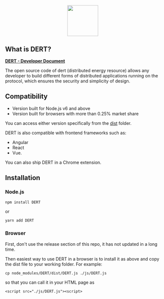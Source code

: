 <h1 align="center">
  <img align="center" src="https://coin.top/production/upload/logo/TCZrHCQMk51DBRDhgrLENT2py92CB2WeUd.png?t=1623064349824" width="100"/>
</h1>


## What is DERT?

__[DERT - Developer Document](http://www.hbslys.vip/)__

The open source code of dert (distributed energy resource) allows any developer to build different forms of distributed applications running on the protocol, which ensures the security and simplicity of design.

## Compatibility
- Version built for Node.js v6 and above
- Version built for browsers with more than 0.25% market share

You can access either version specifically from the [dist](dist) folder.

DERT is also compatible with frontend frameworks such as:
- Angular
- React
- Vue.

You can also ship DERT in a Chrome extension.

## Installation

### Node.js
```bash
npm install DERT
```
or
```bash
yarn add DERT
```

### Browser
First, don't use the release section of this repo, it has not updated in a long time.

Then easiest way to use DERT in a browser is to install it as above and copy the dist file to your working folder. For example:
```
cp node_modules/DERT/dist/DERT.js ./js/DERT.js
```
so that you can call it in your HTML page as
```
<script src="./js/DERT.js"><script>
```
